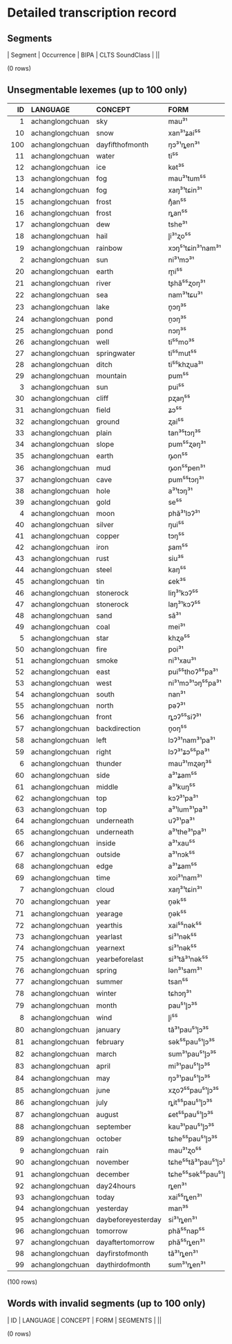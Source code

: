 
# Detailed transcription record

## Segments

| Segment | Occurrence | BIPA | CLTS SoundClass |
||

(0 rows)



## Unsegmentable lexemes (up to 100 only)

| ID | LANGUAGE | CONCEPT | FORM |
|-----:|:----------------|:-------------------|:---------------------|
| 1 | achanglongchuan | sky | mau³¹ |
| 10 | achanglongchuan | snow | xan³¹ʑai⁵⁵ |
| 100 | achanglongchuan | dayfifthofmonth | ŋɔ³¹ȵen³¹ |
| 11 | achanglongchuan | water | ti⁵⁵ |
| 12 | achanglongchuan | ice | kət³⁵ |
| 13 | achanglongchuan | fog | mau³¹tum⁵⁵ |
| 14 | achanglongchuan | fog | xaŋ³¹tɕin³¹ |
| 15 | achanglongchuan | frost | ŋ̊an⁵⁵ |
| 16 | achanglongchuan | frost | ȵan⁵⁵ |
| 17 | achanglongchuan | dew | tshe³¹ |
| 18 | achanglongchuan | hail | l̥i³¹ʐo⁵⁵ |
| 19 | achanglongchuan | rainbow | xɔŋ⁵¹tɕin³¹nam³¹ |
| 2 | achanglongchuan | sun | ni³¹mɔ³¹ |
| 20 | achanglongchuan | earth | m̥i⁵⁵ |
| 21 | achanglongchuan | river | tʂhă⁵⁵ʐoŋ³¹ |
| 22 | achanglongchuan | sea | nam³¹tɕu³¹ |
| 23 | achanglongchuan | lake | n̥ɔŋ³⁵ |
| 24 | achanglongchuan | pond | n̯ɔŋ³⁵ |
| 25 | achanglongchuan | pond | nɔŋ³⁵ |
| 26 | achanglongchuan | well | ti⁵⁵mo³⁵ |
| 27 | achanglongchuan | springwater | ti⁵⁵mut⁵⁵ |
| 28 | achanglongchuan | ditch | ti⁵⁵khʐua³¹ |
| 29 | achanglongchuan | mountain | pum⁵⁵ |
| 3 | achanglongchuan | sun | pui⁵⁵ |
| 30 | achanglongchuan | cliff | pʐaŋ⁵⁵ |
| 31 | achanglongchuan | field | ʑɔ⁵⁵ |
| 32 | achanglongchuan | ground | ʐai⁵⁵ |
| 33 | achanglongchuan | plain | tan³⁵tɔŋ³⁵ |
| 34 | achanglongchuan | slope | pum⁵⁵ʐəŋ³¹ |
| 35 | achanglongchuan | earth | ȵ̥on⁵⁵ |
| 36 | achanglongchuan | mud | ȵ̥on⁵⁵pen³¹ |
| 37 | achanglongchuan | cave | pum⁵⁵tɔŋ³¹ |
| 38 | achanglongchuan | hole | a³¹tɔŋ³¹ |
| 39 | achanglongchuan | gold | se⁵⁵ |
| 4 | achanglongchuan | moon | phă³¹lɔʔ³¹ |
| 40 | achanglongchuan | silver | ŋui⁵⁵ |
| 41 | achanglongchuan | copper | tɔŋ⁵⁵ |
| 42 | achanglongchuan | iron | ʂam⁵⁵ |
| 43 | achanglongchuan | rust | siu³⁵ |
| 44 | achanglongchuan | steel | kaŋ⁵⁵ |
| 45 | achanglongchuan | tin | ɕek³⁵ |
| 46 | achanglongchuan | stonerock | liŋ³¹kɔʔ⁵⁵ |
| 47 | achanglongchuan | stonerock | laŋ³¹kɔʔ⁵⁵ |
| 48 | achanglongchuan | sand | să³¹|leʔ⁵⁵ |
| 49 | achanglongchuan | coal | mei³¹ |
| 5 | achanglongchuan | star | khʐə⁵⁵ |
| 50 | achanglongchuan | fire | poi³¹ |
| 51 | achanglongchuan | smoke | ni³¹xau³¹ |
| 52 | achanglongchuan | east | pui⁵⁵thoʔ⁵⁵pa³¹ |
| 53 | achanglongchuan | west | ni³¹mɔ³¹ɔŋ⁵⁵pa³¹ |
| 54 | achanglongchuan | south | nan³¹ |
| 55 | achanglongchuan | north | pəʔ³¹ |
| 56 | achanglongchuan | front | ȵɔʔ⁵⁵siʔ³¹ |
| 57 | achanglongchuan | backdirection | n̥oŋ⁵⁵ |
| 58 | achanglongchuan | left | lɔʔ³¹nam³¹pa³¹ |
| 59 | achanglongchuan | right | lɔʔ³¹ʑɔ⁵⁵pa³¹ |
| 6 | achanglongchuan | thunder | mau³¹mʐəŋ³⁵ |
| 60 | achanglongchuan | side | a³¹ʑam⁵⁵ |
| 61 | achanglongchuan | middle | a³¹kuŋ⁵⁵ |
| 62 | achanglongchuan | top | kɔʔ³¹pa³¹ |
| 63 | achanglongchuan | top | a³¹lum³¹pa³¹ |
| 64 | achanglongchuan | underneath | uʔ³¹pa³¹ |
| 65 | achanglongchuan | underneath | a³¹the³¹pa³¹ |
| 66 | achanglongchuan | inside | a³¹xau⁵⁵ |
| 67 | achanglongchuan | outside | a³¹nɔk⁵⁵ |
| 68 | achanglongchuan | edge | a³¹ʑam⁵⁵ |
| 69 | achanglongchuan | time | xoi³¹nam³¹ |
| 7 | achanglongchuan | cloud | xaŋ³¹tɕin³¹ |
| 70 | achanglongchuan | year | n̥ək⁵⁵ |
| 71 | achanglongchuan | yearage | n̥ək⁵⁵ |
| 72 | achanglongchuan | yearthis | xai⁵⁵nək⁵⁵ |
| 73 | achanglongchuan | yearlast | si³¹nək⁵⁵ |
| 74 | achanglongchuan | yearnext | si³¹nək⁵⁵ |
| 75 | achanglongchuan | yearbeforelast | si³¹tă³¹nək⁵⁵ |
| 76 | achanglongchuan | spring | lən³¹sam³¹ |
| 77 | achanglongchuan | summer | tsan⁵⁵ |
| 78 | achanglongchuan | winter | tɕhɔŋ³¹ |
| 79 | achanglongchuan | month | pau⁵¹l̥ɔ³⁵ |
| 8 | achanglongchuan | wind | l̥i⁵⁵ |
| 80 | achanglongchuan | january | tă³¹pau⁵¹l̥ɔ³⁵ |
| 81 | achanglongchuan | february | sək⁵⁵pau⁵¹l̥ɔ³⁵ |
| 82 | achanglongchuan | march | sum³¹pau⁵¹l̥ɔ³⁵ |
| 83 | achanglongchuan | april | mi³¹pau⁵¹l̥ɔ³⁵ |
| 84 | achanglongchuan | may | ŋɔ³¹pau⁵¹l̥ɔ³⁵ |
| 85 | achanglongchuan | june | xʐoʔ⁵⁵pau⁵¹l̥ɔ³⁵ |
| 86 | achanglongchuan | july | ȵit⁵⁵pau⁵¹l̥ɔ³⁵ |
| 87 | achanglongchuan | august | ɕet⁵⁵pau⁵¹l̥ɔ³⁵ |
| 88 | achanglongchuan | september | kau³¹pau⁵¹l̥ɔ³⁵ |
| 89 | achanglongchuan | october | tɕhe⁵⁵pau⁵¹l̥ɔ³⁵ |
| 9 | achanglongchuan | rain | mau³¹ʐo⁵⁵ |
| 90 | achanglongchuan | november | tɕhe⁵⁵tă³¹pau⁵¹l̥ɔ³⁵ |
| 91 | achanglongchuan | december | tɕhe⁵⁵sək⁵⁵pau⁵¹l̥ɔ³⁵ |
| 92 | achanglongchuan | day24hours | ȵen³¹ |
| 93 | achanglongchuan | today | xai⁵⁵ȵen³¹ |
| 94 | achanglongchuan | yesterday | man³⁵ |
| 95 | achanglongchuan | daybeforeyesterday | si³¹ȵen³¹ |
| 96 | achanglongchuan | tomorrow | phă⁵⁵nap⁵⁵ |
| 97 | achanglongchuan | dayaftertomorrow | phă⁵⁵ȵen³¹ |
| 98 | achanglongchuan | dayfirstofmonth | tă³¹ȵen³¹ |
| 99 | achanglongchuan | daythirdofmonth | sum³¹ȵen³¹ |

(100 rows)



## Words with invalid segments (up to 100 only)

| ID | LANGUAGE | CONCEPT | FORM | SEGMENTS |
||

(0 rows)



